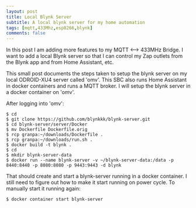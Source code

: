 ```yaml
---
layout: post
title: Local Blynk Server
subtitle: A local blynk server for my home automation
tags: [mqtt,433Mhz,esp8266,blynk]
comments: false
---
```


In this post I am adding more features to my MQTT <--> 433MHz Bridge. I want to add a local Blynk server so that I can control my Zap outlets from the Blynk app and from Home Assistant, etc.

This small post documents the steps taken to setup the blynk server on my local ODROID-XU4 server called 'omv'.
This SBC also runs Home Assistant in docker containers and runs a MQTT broker.
I will setup the blynk server in a docker container on 'omv'.

After logging into 'omv':
~~~
$ cd
$ git clone https://github.com/blynkkk/blynk-server.git
$ cd blynk-server/server/Docker
$ mv Dockerfile Dockerfile.orig
$ rcp granpa:~/downloads/Dockerfile .
$ rcp granpa:~/downloads/run.sh .
$ docker build -t blynk .
$ cd
$ mkdir blynk-server-data
$ docker run --name blynk-server -v ~/blynk-server-data:/data -p 8440:8440 -p 8080:8080 -p 9443:9443 -d blynk
~~~
That should create and start a blynk-server running in a docker container.
I still need to figure out how to make it start running on power cycle.
To manually start it running again:
~~~
$ docker container start blynk-server
~~~

